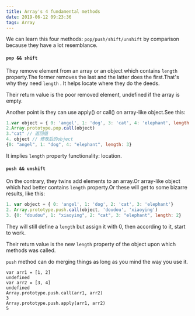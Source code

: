 ```yaml
---
title: Array's 4 fundamental methods
date: 2019-06-12 09:23:36
tags: Array
---
```


We can learn this four methods: `pop/push/shift/unshift`  by comparison because they have a lot resemblance.

<!--more-->

#### `pop && shift`

They remove element from an array or an object which contains `length`  property.The former removes the last and the latter does the first.That's why they need `length` . It helps locate where they do the deeds.

Their return value is the poor removed element, undefined if the array is empty.

Another point is they can use apply() or call() on array-like object.See this:

```javascript
1.var object = { 0: 'angel', 1: 'dog', 3: 'cat', 4: 'elephant', length: 4}
2.Array.prototype.pop.call(object)
3."cat" // 返回值
4. object // 修改后的object
{0: "angel", 1: "dog", 4: "elephant", length: 3}
```

It implies `length`  property  functionality: location.

#### `push && unshift`

On the contrary, they twins add elements to an array.Or array-like object which had better contains `length`  property.Or these will get to some bizarre results, like this:

```javascript
1. var object = { 0: 'angel', 1: 'dog', 2: 'cat', 3: 'elephant'}
2. Array.prototype.push.call(object, 'doudou', 'xiaoying')
3. {0: "doudou", 1: "xiaoying", 2: "cat", 3: "elephant", length: 2}
```

They will still define a `length`  but assign it with 0, then according to it, start to work.

Their return value is the new `length`  property of the object upon which methods was called.

`push`  method can do merging things as long as you mind the way you use it.

```
var arr1 = [1, 2]
undefined
var arr2 = [3, 4]
undefined
Array.prototype.push.call(arr1, arr2)
3
Array.prototype.push.apply(arr1, arr2)
5
```



